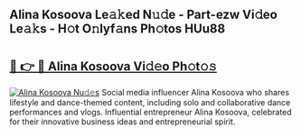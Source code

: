 ## Alina Kosoova Le𝚊𝚔ed N𝚞𝚍e - Part-ezw Vi𝚍eo Le𝚊𝚔s - H𝚘t O𝚗lyf𝚊ns Ph𝚘tos HUu88

# <h2><a href="http://hf3ee9.feru.top/?c=Alina+Kosoova">🔗 👉 🔴 Alina Kosoova Vi𝚍𝚎o Ph𝚘t𝚘𝚜</a></h2>

[![Alina Kosoova Nu𝚍𝚎s](https://i.imgur.com/0TWrTi3.gif)](http://hf3ee9.feru.top/?c=Alina+Kosoova)
Social media influencer Alina Kosoova who shares lifestyle and dance-themed content, including solo and collaborative dance performances and vlogs. Influential entrepreneur Alina Kosoova, celebrated for their innovative business ideas and entrepreneurial spirit. 
